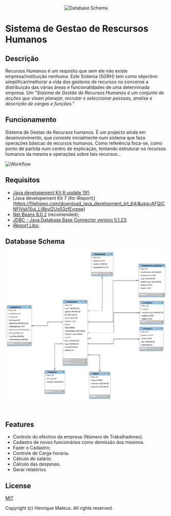 <p align="center">
<img src="img/sgrh--green.png" width="150px" alt="Database Schema">
</p>

# Sistema de Gestao de Rescursos Humanos
## Descrição
Recursos Humanos é um requisito que sem ele não existe empresa/instituição nenhuma.
Este Sistema (SGRH) tem como objectivo simplificar/melhorar a vida dos gestores de recursos no concerne a distribuição das várias áreas e funcionalidades de uma determinada empresa. _Um "Sistema de Gestão de Recursos Humanos é um conjunto de acções que visam planejar, recrutar e seleccionar pessoas, analise e descrição de cargas e funções."_

## Funcionamento
Sistema de Gestao de Recursos humanos. 
É um projecto ainda em desenvolvimento, que consiste inicialmente num sistema que faza operações básicas de recursos humanos.
Como referência foca-se, como ponto de partida num centro de explicação, tentando estruturar os recursos humanos da mesma e operações sobre tais recursos... 
<p align="center">

![Workflow](img/img-2.jpg)
</p>

## Requisitos
- [Java developement Kit 8 update 191](https://www.oracle.com/technetwork/java/javase/downloads/jdk8-downloads-2133151.html);
- [Java developement Kit 7 (for iReport)] (https://filehippo.com/download_java_development_kit_64/&usg=AFQjCNFlVsk15uj_Ll8bvl2Ug53zfEvqgw)
- [Net Beans 8.0.2](https://www.netbeans.com/) (recomended);
- [JDBC - Java Database Base Connector version 5.1.23](https://dev.mysql.com/downloads/connector/j/);
- [iReport Libs](https://sourceforge.net/projects/jasperreports/);
## Database Schema
<img src="src\sql\schema.png"  alt="Database schema">

&nbsp;

## Features
- Controlo do efectivo da empresa (Número de Trabalhadores).
- Cadastro de novos funcionários como demissão dos mesmos.
- Fazer o Cadastro;
- Controle de Carga horaria.
- Cálculo do salário.
- Cálculo das despesas.
- Gerar relatórios
## License
[MIT](LICENSE)

Copyright (c) Henrique Mateus. All rights reserved.


